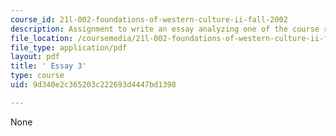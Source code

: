 ```yaml
---
course_id: 21l-002-foundations-of-western-culture-ii-fall-2002
description: Assignment to write an essay analyzing one of the course readings,
file_location: /coursemedia/21l-002-foundations-of-western-culture-ii-fall-2002/9d340e2c365203c222693d4447bd1398_essay3.pdf
file_type: application/pdf
layout: pdf
title: ' Essay 3'
type: course
uid: 9d340e2c365203c222693d4447bd1398

---
```

None